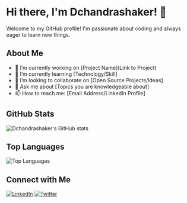 # Hi there, I'm Dchandrashaker! 👋

Welcome to my GitHub profile! I'm passionate about coding and always eager to learn new things.

## About Me
- 🔭 I’m currently working on [Project Name](Link to Project)
- 🌱 I’m currently learning [Technology/Skill]
- 👯 I’m looking to collaborate on [Open Source Projects/Ideas]
- 💬 Ask me about [Topics you are knowledgeable about]
- 📫 How to reach me: [Email Address/LinkedIn Profile]

## GitHub Stats
![Dchandrashaker's GitHub stats](https://github-readme-stats.vercel.app/api?username=dchandrashaker&show_icons=true&theme=radical)

## Top Languages
![Top Languages](https://github-readme-stats.vercel.app/api/top-langs/?username=dchandrashaker&layout=compact&theme=radical)

## Connect with Me
[![LinkedIn](https://img.shields.io/badge/LinkedIn-Profile-blue?style=flat-square&logo=linkedin)](https://www.linkedin.com/in/your-profile)
[![Twitter](https://img.shields.io/badge/Twitter-Profile-blue?style=flat-square&logo=twitter)](https://twitter.com/your-profile)
